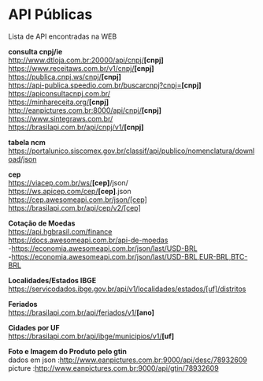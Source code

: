 # API Públicas
Lista de API encontradas na WEB 

<b>consulta cnpj/ie</b><br>
http://www.dtloja.com.br:20000/api/cnpj/<b>[cnpj]</b><br>
https://www.receitaws.com.br/v1/cnpj/<b>[cnpj]</b> <br>
https://publica.cnpj.ws/cnpj/<b>[cnpj]</b><br>
https://api-publica.speedio.com.br/buscarcnpj?cnpj=<b>[cnpj]</b><br>
https://apiconsultacnpj.com.br/ <br> 
https://minhareceita.org/<b>[cnpj]</b> <br>
http://eanpictures.com.br:8000/api/cnpj/<b>[cnpj]</b> <br>
https://www.sintegraws.com.br/<br>
https://brasilapi.com.br/api/cnpj/v1/<b>[cnpj]</b> <br>

<b>tabela ncm</b><br>
https://portalunico.siscomex.gov.br/classif/api/publico/nomenclatura/download/json
  
<b>cep</b><br>
https://viacep.com.br/ws/<b>[cep]</b>/json/ <br>
https://ws.apicep.com/cep/<b>[cep]</b>.json <br>
https://cep.awesomeapi.com.br/json/[cep]</b> <br>
https://brasilapi.com.br/api/cep/v2/[cep]</b> <br>

<b>Cotação de Moedas</b><br> 
 https://api.hgbrasil.com/finance<br>
 https://docs.awesomeapi.com.br/api-de-moedas<br>
  -https://economia.awesomeapi.com.br/json/last/USD-BRL<br>
  -https://economia.awesomeapi.com.br/json/last/USD-BRL,EUR-BRL,BTC-BRL<br>

<b>Localidades/Estados IBGE</b><br>
https://servicodados.ibge.gov.br/api/v1/localidades/estados/[uf]/distritos

<b>Feriados</b><br>
https://brasilapi.com.br/api/feriados/v1/<b>[ano]</b>

<b>Cidades por UF</b><br>
https://brasilapi.com.br/api/ibge/municipios/v1/<b>[uf]</b>

<b>Foto e Imagem do Produto pelo gtin</b><br>
  dados em json :http://www.eanpictures.com.br:9000/api/desc/78932609 <br>
  picture :http://www.eanpictures.com.br:9000/api/gtin/78932609
